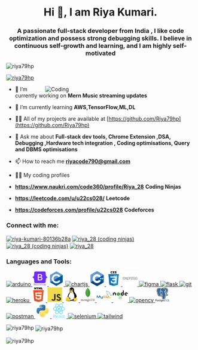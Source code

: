 <h1 align="center">Hi 👋, I am Riya Kumari.</h1>
<h3 align="center">A passionate full-stack developer from India , I like code optimization and possess strong debugging skills. I believe in continuous self-growth and learning, and I am highly self-motivated</h3>
<p align="left"> <img src="https://komarev.com/ghpvc/?username=riya79hp&label=Profile%20views&color=0e75b6&style=flat" alt="riya79hp" /> </p>

<p align="left"> <a href="https://github.com/ryo-ma/github-profile-trophy"><img src="https://github-profile-trophy.vercel.app/?username=riya79hp" alt="riya79hp" /></a> </p>
<img align="right" alt="Coding" width="400" src="https://cdn.dribbble.com/users/1364029/screenshots/16093268/media/68e82a7fb4904614a9066d6b540c14b2.gif"/>

- 🔭 I’m currently working on **Mern Music streaming updates**

- 🌱 I’m currently learning **AWS,TensorFlow,ML,DL**

- 👨‍💻 All of my projects are available at [https://github.com/Riya79hp](https://github.com/Riya79hp)

- 💬 Ask me about **Full-stack dev tools, Chrome Extension ,DSA, Debugging ,Hardware tech integration , Coding optimisations, Query and DBMS optimisations**

- 📫 How to reach me **riyacode790@gmail.com**
  
- 👨‍💻 My coding profiles
- **https://www.naukri.com/code360/profile/Riya_28** **Coding Ninjas**
- **https://leetcode.com/u/u22cs028/** **Leetcode**
- **https://codeforces.com/profile/u22cs028** **Codeforces**


<h3 align="left">Connect with me:</h3>
<p align="left">
<a href="https://linkedin.com/in/riya-kumari-80136b28a" target="blank"><img align="center" src="https://raw.githubusercontent.com/rahuldkjain/github-profile-readme-generator/master/src/images/icons/Social/linked-in-alt.svg" alt="riya-kumari-80136b28a" height="30" width="40" /></a>
<a href="https://www.naukri.com/code360/profile/Riya_28" target="blank"><img align="center" src="https://encrypted-tbn0.gstatic.com/images?q=tbn:ANd9GcRLcQ0tKfKF5cOCT387gBpF8uXNzRBuAHCyag&s" alt="riya_28 (coding ninjas)" height="30" width="40" /></a>
<a href="https://leetcode.com/u/u22cs028/" target="blank"><img align="center" src="https://cdn.iconscout.com/icon/free/png-256/free-leetcode-3521542-2944960.png?f=webp" alt="riya_28 (coding ninjas)" height="30" width="40" /></a>
<a href="https://codeforces.com/profile/u22cs028" target="blank"><img align="center" src="https://encrypted-tbn0.gstatic.com/images?q=tbn:ANd9GcR3LVEIg_6x2wqlPG8pruOUnUi-wEvnw1eC0w&s" alt="riya_28" height="30" width="40" /></a>

</p>

<h3 align="left">Languages and Tools:</h3>
<p align="left"> <a href="https://www.arduino.cc/" target="_blank" rel="noreferrer"> <img src="https://cdn.worldvectorlogo.com/logos/arduino-1.svg" alt="arduino" width="40" height="40"/> </a><a href="https://getbootstrap.com" target="_blank" rel="noreferrer"> <img src="https://raw.githubusercontent.com/devicons/devicon/master/icons/bootstrap/bootstrap-plain-wordmark.svg" alt="bootstrap" width="40" height="40"/> </a> <a href="https://www.cprogramming.com/" target="_blank" rel="noreferrer"> <img src="https://raw.githubusercontent.com/devicons/devicon/master/icons/c/c-original.svg" alt="c" width="40" height="40"/> </a> <a href="https://www.chartjs.org" target="_blank" rel="noreferrer"> <img src="https://www.chartjs.org/media/logo-title.svg" alt="chartjs" width="40" height="40"/> </a> <a href="https://www.w3schools.com/cpp/" target="_blank" rel="noreferrer"> <img src="https://raw.githubusercontent.com/devicons/devicon/master/icons/cplusplus/cplusplus-original.svg" alt="cplusplus" width="40" height="40"/> </a> <a href="https://www.w3schools.com/css/" target="_blank" rel="noreferrer"> <img src="https://raw.githubusercontent.com/devicons/devicon/master/icons/css3/css3-original-wordmark.svg" alt="css3" width="40" height="40"/> </a>  <a href="https://expressjs.com" target="_blank" rel="noreferrer"> <img src="https://raw.githubusercontent.com/devicons/devicon/master/icons/express/express-original-wordmark.svg" alt="express" width="40" height="40"/> </a> <a href="https://www.figma.com/" target="_blank" rel="noreferrer"> <img src="https://www.vectorlogo.zone/logos/figma/figma-icon.svg" alt="figma" width="40" height="40"/> </a> <a href="https://flask.palletsprojects.com/" target="_blank" rel="noreferrer"> <img src="https://www.vectorlogo.zone/logos/pocoo_flask/pocoo_flask-icon.svg" alt="flask" width="40" height="40"/> </a> <a href="https://git-scm.com/" target="_blank" rel="noreferrer"> <img src="https://www.vectorlogo.zone/logos/git-scm/git-scm-icon.svg" alt="git" width="40" height="40"/> </a> <a href="https://heroku.com" target="_blank" rel="noreferrer"> <img src="https://www.vectorlogo.zone/logos/heroku/heroku-icon.svg" alt="heroku" width="40" height="40"/> </a> <a href="https://www.w3.org/html/" target="_blank" rel="noreferrer"> <img src="https://raw.githubusercontent.com/devicons/devicon/master/icons/html5/html5-original-wordmark.svg" alt="html5" width="40" height="40"/> </a> <a href="https://developer.mozilla.org/en-US/docs/Web/JavaScript" target="_blank" rel="noreferrer"> <img src="https://raw.githubusercontent.com/devicons/devicon/master/icons/javascript/javascript-original.svg" alt="javascript" width="40" height="40"/> </a> <a href="https://www.linux.org/" target="_blank" rel="noreferrer"> <img src="https://raw.githubusercontent.com/devicons/devicon/master/icons/linux/linux-original.svg" alt="linux" width="40" height="40"/> </a> <a href="https://www.mongodb.com/" target="_blank" rel="noreferrer"> <img src="https://raw.githubusercontent.com/devicons/devicon/master/icons/mongodb/mongodb-original-wordmark.svg" alt="mongodb" width="40" height="40"/> </a> <a href="https://www.mysql.com/" target="_blank" rel="noreferrer"> <img src="https://raw.githubusercontent.com/devicons/devicon/master/icons/mysql/mysql-original-wordmark.svg" alt="mysql" width="40" height="40"/> </a> <a href="https://nodejs.org" target="_blank" rel="noreferrer"> <img src="https://raw.githubusercontent.com/devicons/devicon/master/icons/nodejs/nodejs-original-wordmark.svg" alt="nodejs" width="40" height="40"/> </a> <a href="https://opencv.org/" target="_blank" rel="noreferrer"> <img src="https://www.vectorlogo.zone/logos/opencv/opencv-icon.svg" alt="opencv" width="40" height="40"/> </a> <a href="https://www.postgresql.org" target="_blank" rel="noreferrer"> <img src="https://raw.githubusercontent.com/devicons/devicon/master/icons/postgresql/postgresql-original-wordmark.svg" alt="postgresql" width="40" height="40"/> </a> <a href="https://postman.com" target="_blank" rel="noreferrer"> <img src="https://www.vectorlogo.zone/logos/getpostman/getpostman-icon.svg" alt="postman" width="40" height="40"/> </a> <a href="https://www.python.org" target="_blank" rel="noreferrer"> <img src="https://raw.githubusercontent.com/devicons/devicon/master/icons/python/python-original.svg" alt="python" width="40" height="40"/> </a> <a href="https://reactjs.org/" target="_blank" rel="noreferrer"> <img src="https://raw.githubusercontent.com/devicons/devicon/master/icons/react/react-original-wordmark.svg" alt="react" width="40" height="40"/> </a> <a href="https://www.selenium.dev" target="_blank" rel="noreferrer"> <img src="https://raw.githubusercontent.com/detain/svg-logos/780f25886640cef088af994181646db2f6b1a3f8/svg/selenium-logo.svg" alt="selenium" width="40" height="40"/> </a> <a href="https://tailwindcss.com/" target="_blank" rel="noreferrer"> <img src="https://www.vectorlogo.zone/logos/tailwindcss/tailwindcss-icon.svg" alt="tailwind" width="40" height="40"/> </a>  </p>

<p><img align="left" src="https://github-readme-stats.vercel.app/api/top-langs?username=riya79hp&show_icons=true&locale=en&layout=compact" alt="riya79hp" /></p>

<p>&nbsp;<img align="center" src="https://github-readme-stats.vercel.app/api?username=riya79hp&show_icons=true&locale=en" alt="riya79hp" /></p>

<p><img align="center" src="https://github-readme-streak-stats.herokuapp.com/?user=riya79hp&" alt="riya79hp" /></p>
